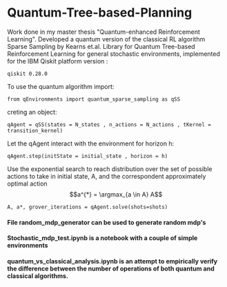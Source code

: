 # Quantum-Tree-based-Planning

Work done in my master thesis "Quantum-enhanced Reinforcement Learning". Developed a quantum version of the classical RL algorithm Sparse Sampling by Kearns et.al. Library for Quantum Tree-based Reinforcement Learning for general stochastic environments, implemented for the IBM Qiskit platform version :

	qiskit 0.28.0

To use the quantum algorithm import: 
	
	from qEnvironments import quantum_sparse_sampling as qSS
	
creting an object:
	
	qAgent = qSS(states = N_states , n_actions = N_actions , tKernel = transition_kernel)

Let the qAgent interact with the environment for horizon h:
	
	qAgent.step(initState = initial_state , horizon = h)
	
Use the exponential search to reach distribution over the set of possible actions to take in initial state, A, and the correspondent approximately optimal action $$a^{*} = \argmax_{a \in A} A$$

	A, a*, grover_iterations = qAgent.solve(shots=shots)
	

#### File random_mdp_generator can be used to generate random mdp's
#### Stochastic_mdp_test.ipynb is a notebook with a couple of simple environments
#### quantum_vs_classical_analysis.ipynb is an attempt to empirically verify the difference between the number of operations of both quantum and classical algorithms.
